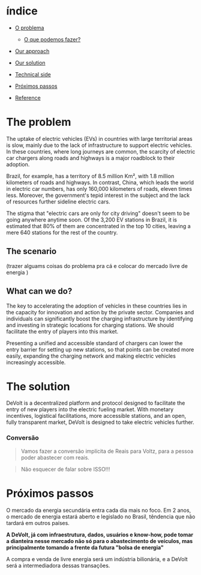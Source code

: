 # índice

- [O problema]()
  
  - [O que podemos fazer?]()

- [Our approach]()
  
- [Our solution]()
  
- [Technical side]()

- [Próximos passos]()
  
- [Reference]()



# The problem

The uptake of electric vehicles (EVs) in countries with large territorial areas is slow, mainly due to the lack of infrastructure to support electric vehicles. In these countries, where long journeys are common, the scarcity of electric car chargers along roads and highways is a major roadblock to their adoption.

Brazil, for example, has a territory of 8.5 million Km², with 1.8 million kilometers of roads and highways. In contrast, China, which leads the world in electric car numbers, has only 160,000 kilometers of roads, eleven times less. Moreover, the government's tepid interest in the subject and the lack of resources further sideline electric cars.

The stigma that "electric cars are only for city driving" doesn't seem to be going anywhere anytime soon. Of the 3,200 EV stations in Brazil, it is estimated that 80% of them are concentrated in the top 10 cities, leaving a mere 640 stations for the rest of the country.

## The scenario

(trazer alguams coisas do problema pra cá e colocar do mercado livre de energia )

## What can we do?

The key to accelerating the adoption of vehicles in these countries lies in the capacity for innovation and action by the private sector. Companies and individuals can significantly boost the charging infrastructure by identifying and investing in strategic locations for charging stations. We should facilitate the entry of players into this market.

Presenting a unified and accessible standard of chargers can lower the entry barrier for setting up new stations, so that points can be created more easily, expanding the charging network and making electric vehicles increasingly accessible.

# The solution

DeVolt is a decentralized platform and protocol designed to facilitate the entry of new players into the electric fueling market. With monetary incentives, logistical facilitations, more accessible stations, and an open, fully transparent market, DeVolt is designed to take electric vehicles further.


### Conversão
> Vamos fazer a conversão implícita de Reais para Voltz, para a pessoa poder abastecer com reais.

> Não esquecer de falar sobre ISSO!!!

# Próximos passos

O mercado da energia secundária entra cada dia mais no foco. Em 2 anos, o mercado de energia estará aberto e legislado no Brasil, têndencia que não tardará em outros países.

**A DeVolt, já com infraestrutura, dados, usuários e know-how, pode tomar a dianteira nesse mercado não só para o abastecimento de veículos, mas principalmente tomando a frente da futura "bolsa de energia"**

A compra e venda de livre energia será um indústria bilionária, e a DeVolt será a intermediadora dessas transações. 
